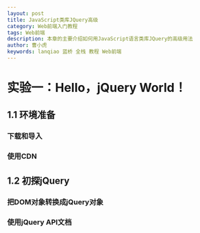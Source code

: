 ```yaml
---
layout: post
title: JavaScript类库JQuery高级
category: Web前端入门教程
tags: Web前端
description: 本章的主要介绍如何用JavaScript语言类库JQuery的高级用法
author: 曹小虎
keywords: lanqiao 蓝桥 全栈 教程 Web前端
---
```


# 实验一：Hello，jQuery World！

## 1.1 环境准备

### 下载和导入

### 使用CDN

## 1.2 初探jQuery

### 把DOM对象转换成jQuery对象

### 使用jQuery API文档
